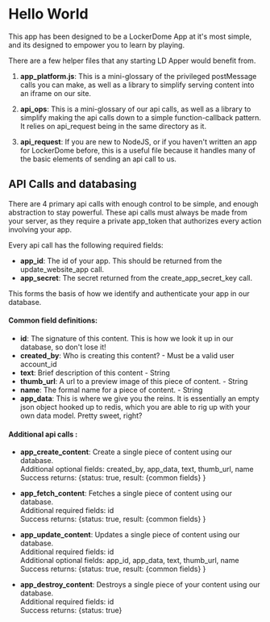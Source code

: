# Hello World

This app has been designed to be a LockerDome App at it's most simple, and its designed to empower you to learn by playing.

There are a few helper files that any starting LD Apper would benefit from.

1. **app_platform.js**: This is a mini-glossary of the privileged postMessage calls you can make, as well as a library to simplify serving content into an iframe on our site.

2. **api_ops**: This is a mini-glossary of our api calls, as well as a library to simplify making the api calls down to a simple function-callback pattern. It relies on api_request being in the same directory as it.

3. **api_request**: If you are new to NodeJS, or if you haven't written an app for LockerDome before, this is a useful file because it handles many of the basic elements of sending an api call to us.

## API Calls and databasing

There are 4 primary api calls with enough control to be simple, and enough abstraction to stay powerful. These api calls must always be made from your server, as they require a private app_token that authorizes every action involving your app.

Every api call has the following required fields:

 * **app_id**: The id of your app. This should be returned from the update_website_app call.
 * **app_secret**: The secret returned from the create_app_secret_key call.
    
This forms the basis of how we identify and authenticate your app in our database.
    
#### Common field definitions:  

  * **id**: The signature of this content. This is how we look it up in our database, so don't lose it!  
  * **created_by**: Who is creating this content? - Must be a valid user account_id  
  * **text**: Brief description of this content - String  
  * **thumb_url**: A url to a preview image of this piece of content. - String  
  * **name**: The formal name for a piece of content. - String  
  * **app_data**: This is where we give you the reins. It is essentially an empty json object hooked up to redis, which you are able to rig up with your own data model. Pretty sweet, right?

#### Additional api calls :    

  * **app_create_content**: Create a single piece of content using our database.   
    Additional optional fields: created_by, app_data, text, thumb_url, name   
    Success returns: {status: true, result: {common fields} }   
    
  * **app_fetch_content**: Fetches a single piece of content using our database.   
    Additional required fields: id   
    Success returns: {status: true, result: {common fields} }   
    
  * **app_update_content**: Updates a single piece of content using our database.   
    Additional required fields: id   
    Additional optional fields: app_id, app_data, text, thumb_url, name   
    Success returns: {status: true, result: {common fields} }   
    
  * **app_destroy_content**: Destroys a single piece of your content using our database.   
    Additional required fields: id   
    Success returns: {status: true}   
